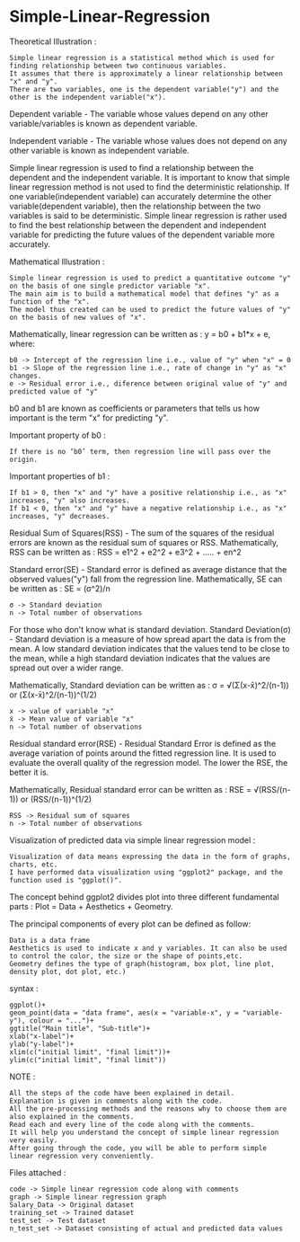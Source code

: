 # Simple-Linear-Regression



Theoretical Illustration  :  

    Simple linear regression is a statistical method which is used for finding relationship between two continuous variables.
    It assumes that there is approximately a linear relationship between "x" and "y".
    There are two variables, one is the dependent variable("y") and the other is the independent variable("x"). 

Dependent variable - The variable whose values depend on any other variable/variables is known as dependent variable.

Independent variable - The variable whose values does not depend on any other variable is known as independent variable.

Simple linear regression is used to find a relationship between the dependent and the independent variable. It is important to know that simple linear regression method is not used to find the deterministic relationship. If one variable(independent variable) can accurately determine the other variable(dependent variable), then the relationship between the two variables is said to be deterministic. Simple linear regression is rather used to find the best relationship between the dependent and independent variable for predicting the future values of the dependent variable more accurately.


Mathematical Illustration  :  

    Simple linear regression is used to predict a quantitative outcome "y" on the basis of one single predictor variable "x".
    The main aim is to build a mathematical model that defines "y" as a function of the "x".
    The model thus created can be used to predict the future values of "y" on the basis of new values of "x".

Mathematically, linear regression can be written as  :  y = b0 + b1*x + e, where:

    b0 -> Intercept of the regression line i.e., value of "y" when "x" = 0
    b1 -> Slope of the regression line i.e., rate of change in "y" as "x" changes.
    e -> Residual error i.e., diference between original value of "y" and predicted value of "y"

b0 and b1 are known as coefficients or parameters that tells us how important is the term "x" for predicting "y".

Important property of b0  :  

    If there is no ‘b0’ term, then regression line will pass over the origin.

Important properties of b1  :  

    If b1 > 0, then "x" and "y" have a positive relationship i.e., as "x" increases, "y" also increases.
    If b1 < 0, then "x" and "y" have a negative relationship i.e., as "x" increases, "y" decreases.


Residual Sum of Squares(RSS) - The sum of the squares of the residual errors are known as the residual sum of squares or RSS.
Mathematically, RSS can be written as  :  RSS = e1^2 + e2^2 + e3^2 + ..... + en^2

Standard error(SE) - Standard error is defined as average distance that the observed values("y") fall from the regression line.
Mathematically, SE can be written  as  :  SE = (σ^2)/n

    σ -> Standard deviation
    n -> Total number of observations

For those who don't know what is standard deviation.
Standard Deviation(σ) - Standard deviation is a measure of how spread apart the data is from the mean. A low standard deviation indicates that the values tend to be close to the mean, while a high standard deviation indicates that the values are spread out over a wider range.

Mathematically, Standard deviation can be written  as  :  σ = √(Σ(x-x̄)^2/(n-1)) or (Σ(x-x̄)^2/(n-1))^(1/2)

    x -> value of variable "x"
    x̄ -> Mean value of variable "x"
    n -> Total number of observations

Residual standard error(RSE) - Residual Standard Error is defined as the average variation of points around the fitted regression line. It is used to evaluate the overall quality of the regression model. The lower the RSE, the better it is.

Mathematically, Residual standard error can be written  as  :  RSE = √(RSS/(n-1)) or (RSS/(n-1))^(1/2)

    RSS -> Residual sum of squares
    n -> Total number of observations


Visualization of predicted data via simple linear regression model  :  

    Visualization of data means expressing the data in the form of graphs, charts, etc.
    I have performed data visualization using "ggplot2" package, and the function used is "ggplot()".

The concept behind ggplot2 divides plot into three different fundamental parts  :  Plot = Data + Aesthetics + Geometry.

The principal components of every plot can be defined as follow:

    Data is a data frame
    Aesthetics is used to indicate x and y variables. It can also be used to control the color, the size or the shape of points,etc.
    Geometry defines the type of graph(histogram, box plot, line plot, density plot, dot plot, etc.)

syntax  :  

    ggplot()+
    geom_point(data = "data frame", aes(x = "variable-x", y = "variable-y"), colour = "...")+
    ggtitle("Main title", "Sub-title")+
    xlab("x-label")+
    ylab("y-label")+
    xlim(c("initial limit", "final limit"))+
    ylim(c("initial limit", "final limit"))


NOTE  :

    All the steps of the code have been explained in detail.
    Explanation is given in comments along with the code.
    All the pre-processing methods and the reasons why to choose them are also explained in the comments.
    Read each and every line of the code along with the comments.
    It will help you understand the concept of simple linear regression very easily.
    After going through the code, you will be able to perform simple linear regression very conveniently.


Files attached  :  

    code -> Simple linear regression code along with comments
    graph -> Simple linear regression graph
    Salary_Data -> Original dataset 
    training_set -> Trained dataset
    test_set -> Test dataset
    n_test_set -> Dataset consisting of actual and predicted data values

